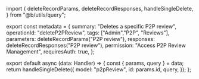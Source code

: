 import {
  deleteRecordParams,
  deleteRecordResponses,
  handleSingleDelete,
} from "@b/utils/query";

export const metadata = {
  summary: "Deletes a specific P2P review",
  operationId: "deleteP2PReview",
  tags: ["Admin","P2P", "Reviews"],
  parameters: deleteRecordParams("P2P review"),
  responses: deleteRecordResponses("P2P review"),
  permission: "Access P2P Review Management",
  requiresAuth: true,
};

export default async (data: Handler) => {
  const { params, query } = data;
  return handleSingleDelete({
    model: "p2pReview",
    id: params.id,
    query,
  });
};
